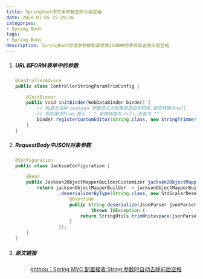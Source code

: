 ```yaml
---
title: SpringBoot字符串参数去除头尾空格
date: 2020-01-05 15:29:26
categories: 
- Spring Boot
tags:
- Spring Boot
description: SpringBoot对请求参数和请求体JSON中的字符串去除头尾空格
---
```

1. ##### URL和FORM表单中的参数
    ```java
    @ControllerAdvice
    public class ControllerStringParamTrimConfig {

        @InitBinder
        public void initBinder(WebDataBinder binder) {
            // 构造方法中 boolean 参数含义为如果是空白字符串,是否转换为null
            // 即如果为true,那么 " " 会被转换为 null,否者为 ""
            binder.registerCustomEditor(String.class, new StringTrimmerEditor(true));
        }
    }
    ```

2. ##### RequestBody中JSON对象参数
    ```java
    @Configuration
    public class JacksonConfiguration {

        @Bean
        public Jackson2ObjectMapperBuilderCustomizer jackson2ObjectMapperBuilderCustomizer() {
            return jacksonObjectMapperBuilder -> jacksonObjectMapperBuilder
                    .deserializerByType(String.class, new StdScalarDeserializer<String>(String.class) {
                        @Override
                        public String deserialize(JsonParser jsonParser, DeserializationContext ctx)
                                throws IOException {
                            return StringUtils.trimWhitespace(jsonParser.getValueAsString());
                        }
                    });
        }
    }
    ```
3. ##### 原文链接
    > [ghthou：Spring MVC 配置接收 String 参数时自动去除前后空格](https://ghthou.github.io/2018/10/04/Spring-MVC-%E9%85%8D%E7%BD%AE%E6%8E%A5%E6%94%B6-String-%E5%8F%82%E6%95%B0%E6%97%B6%E8%87%AA%E5%8A%A8%E5%8E%BB%E9%99%A4%E5%89%8D%E5%90%8E%E7%A9%BA%E6%A0%BC/)